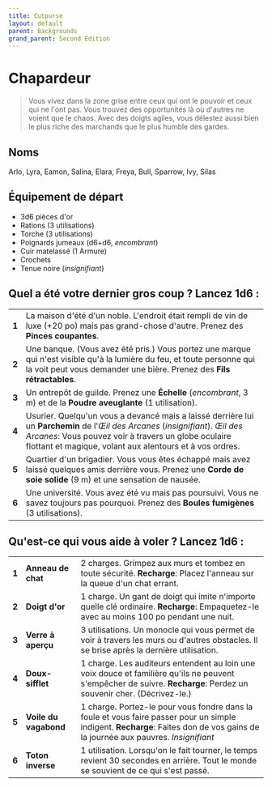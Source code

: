 ```yaml
---
title: Cutpurse
layout: default
parent: Backgrounds
grand_parent: Second Edition
---
```


# Chapardeur

> Vous vivez dans la zone grise entre ceux qui ont le pouvoir et ceux qui ne l'ont pas. Vous trouvez des opportunités là où d'autres ne voient que le chaos. Avec des doigts agiles, vous délestez aussi bien le plus riche des marchands que le plus humble des gardes.

## Noms

Arlo, Lyra, Eamon, Salina, Elara, Freya, Bull, Sparrow, Ivy, Silas

## Équipement de départ

- 3d6 pièces d'or
- Rations (3 utilisations)
- Torche (3 utilisations)
- Poignards jumeaux (d6+d6, _encombrant_)
- Cuir matelassé (1 Armure)
- Crochets
- Tenue noire (_insignifiant_)

## Quel a été votre dernier gros coup ? Lancez 1d6 :

|       |                                                                                                                                                                                                   |
| ----- | ------------------------------------------------------------------------------------------------------------------------------------------------------------------------------------------------- |
| **1** | La maison d'été d'un noble. L'endroit était rempli de vin de luxe (+20 po) mais pas grand-chose d'autre. Prenez des **Pinces coupantes**. |
| **2** | Une banque. (Vous avez été pris.) Vous portez une marque qui n'est visible qu'à la lumière du feu, et toute personne qui la voit peut vous demander une bière. Prenez des **Fils rétractables**. |
| **3** | Un entrepôt de guilde. Prenez une **Échelle** (_encombrant_, 3 m) et de la **Poudre aveuglante** (1 utilisation). |
| **4** | Usurier. Quelqu'un vous a devancé mais a laissé derrière lui un **Parchemin** de l'_Œil des Arcanes_ (_insignifiant_). _Œil des Arcanes_: Vous pouvez voir à travers un globe oculaire flottant et magique, volant aux alentours et à vos ordres. |
| **5** | Quartier d'un brigadier. Vous vous êtes échappé mais avez laissé quelques amis derrière vous. Prenez une **Corde de soie solide** (9 m) et une sensation de nausée. |
| **6** | Une université. Vous avez été vu mais pas poursuivi. Vous ne savez toujours pas pourquoi. Prenez des **Boules fumigènes** (3 utilisations). |

## Qu'est-ce qui vous aide à voler ? Lancez 1d6 :

|       |                       |                                                                                                                                                    |
| ----- | --------------------- | -------------------------------------------------------------------------------------------------------------------------------------------------- |
| **1** | **Anneau de chat** | 2 charges. Grimpez aux murs et tombez en toute sécurité. **Recharge**: Placez l'anneau sur la queue d'un chat errant. |
| **2** | **Doigt d'or** | 1 charge. Un gant de doigt qui imite n'importe quelle clé ordinaire. **Recharge**: Empaquetez-le avec au moins 100 po pendant une nuit. |
| **3** | **Verre à aperçu** | 3 utilisations. Un monocle qui vous permet de voir à travers les murs ou d'autres obstacles. Il se brise après la dernière utilisation. |
| **4** | **Doux-sifflet** | 1 charge. Les auditeurs entendent au loin une voix douce et familière qu'ils ne peuvent s'empêcher de suivre. **Recharge**: Perdez un souvenir cher. (Décrivez-le.) |
| **5** | **Voile du vagabond** | 1 charge. Portez-le pour vous fondre dans la foule et vous faire passer pour un simple indigent. **Recharge**: Faites don de vos gains de la journée aux pauvres. _Insignifiant_ |
| **6** | **Toton inverse** | 1 utilisation. Lorsqu'on le fait tourner, le temps revient 30 secondes en arrière. Tout le monde se souvient de ce qui s'est passé. |


